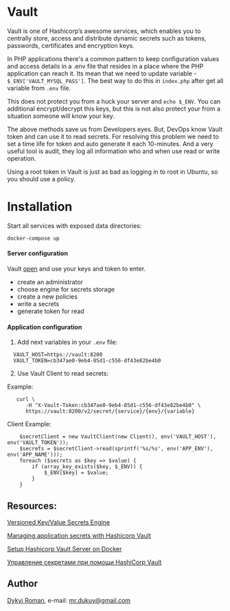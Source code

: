 Vault
=======

Vault is one of Hashicorp’s awesome services, which enables you to centrally store, access and distribute dynamic secrets such as tokens, passwords, certificates and encryption keys.

In PHP applications there's a common pattern to keep configuration values and access details in a .env file that resides in a place where the PHP application can reach it.
Its mean that we need to update variable - `$_ENV['VAULT_MYSQL_PASS']`. The best way to do this in `index.php` after get all variable from `.env` file. 

This does not protect you from a huck your server and `echo $_ENV`. You can additional encrypt/decrypt this keys, but this is not also protect your from a situation someone will know your key.

The above methods save us from Developers eyes. But, DevOps know Vault token and can use it to read secrets. 
For resolving this problem we need to set a time life for token and auto generate it each 10-minutes. And a very useful tool is audit, they log all information who and when use read or write operation.

Using a root token in Vault is just as bad as logging in to root in Ubuntu, so you should use a policy.

# Installation

Start all services with exposed data directories:

```
docker-compose up
```

#### Server configuration

Vault [open](http://127.0.0.1:8200) and use your keys and token to enter.

* create an administrator
* choose engine for secrets storage 
* create a new policies
* write a secrets
* generate token for read 

#### Application configuration

1. Add next variables in your `.env` file:

```
  VAULT_HOST=https://vault:8200
  VAULT_TOKEN=cb347ae0-9eb4-85d1-c556-df43e82be4b0
```

2. Use Vault Client to read secrets:

Example: 
```
   curl \
      -H "X-Vault-Token:cb347ae0-9eb4-85d1-c556-df43e82be4b0" \
      https://vault:8200/v2/secret/{service}/{env}/{variable}
```

Client Example:
```
    $secretClient = new VaultClient(new Client(), env('VAULT_HOST'), env('VAULT_TOKEN'));
    $secrets = $secretClient->read(sprintf('%s/%s', env('APP_ENV'), env('APP_NAME')));
    foreach ($secrets as $key => $value) {
        if (array_key_exists($key, $_ENV)) {
            $_ENV[$key] = $value;
        }
    }
```

## Resources:

[Versioned Key/Value Secrets Engine](https://learn.hashicorp.com/vault/secrets-management/sm-versioned-kv)

[Managing application secrets with Hashicorp Vault](http://www.inanzzz.com/index.php/post/3gmy/managing-application-secrets-with-hashicorp-vault)    

[Setup Hashicorp Vault Server on Docker](https://blog.ruanbekker.com/blog/2019/05/06/setup-hashicorp-vault-server-on-docker-and-cli-guide/)
        
[Управление секретами при помощи HashiCorp Vault](https://habr.com/ru/company/oleg-bunin/blog/438740/)        
        
## Author
[Dykyi Roman](https://www.linkedin.com/in/roman-dykyi-43428543/), e-mail: [mr.dukuy@gmail.com](mailto:mr.dukuy@gmail.com)

